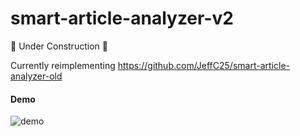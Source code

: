 # smart-article-analyzer-v2
🚧 Under Construction 🚧

Currently reimplementing https://github.com/JeffC25/smart-article-analyzer-old

#### Demo
![demo](https://github.com/JeffC25/tldrover/assets/34695547/de94b4f7-0fac-4dc5-acc5-baaa8367a933)

